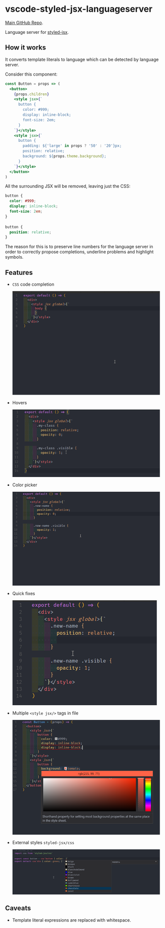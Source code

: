 # vscode-styled-jsx-languageserver

[Main GitHub Repo](https://github.com/Divlo/vscode-styled-jsx/).

Language server for [styled-jsx](https://github.com/vercel/styled-jsx).

## How it works

It converts template literals to language which can be detected by language server.

Consider this component:

```jsx
const Button = props => (
  <button>
    {props.children}
    <style jsx>{`
      button {
        color: #999;
        display: inline-block;
        font-size: 2em;
      }
    `}</style>
    <style jsx>{`
      button {
        padding: ${'large' in props ? '50' : '20'}px;
        position: relative;
        background: ${props.theme.background};
      }
    `}</style>
  </button>
)
```

All the surrounding JSX will be removed, leaving just the CSS:

```css
button {
  color: #999;
  display: inline-block;
  font-size: 2em;
}

button {
  position: relative;
}
```

The reason for this is to preserve line numbers for the language server in order
to correctly propose completions, underline problems and highlight symbols.

## Features

- `CSS` code completion

  ![css-completion](https://raw.githubusercontent.com/Divlo/vscode-styled-jsx/master/.github/images/completion.gif)

- Hovers

  ![hover](https://raw.githubusercontent.com/Divlo/vscode-styled-jsx/master/.github/images/hover.gif)

- Color picker

  ![color-picker](https://raw.githubusercontent.com/Divlo/vscode-styled-jsx/master/.github/images/color-picker.gif)

- Quick fixes

  ![quick-fixes](https://raw.githubusercontent.com/Divlo/vscode-styled-jsx/master/.github/images/quick-fixes.gif)

- Multiple `<style jsx/>` tags in file

  ![multiple-styled-jsx](https://raw.githubusercontent.com/Divlo/vscode-styled-jsx/master/.github/images/multiple-styled-jsx.png)

- External styles `styled-jsx/css`

  ![external-styles](https://raw.githubusercontent.com/Divlo/vscode-styled-jsx/master/.github/images/external-styles.png)

## Caveats

- Template literal expressions are replaced with whitespace.
